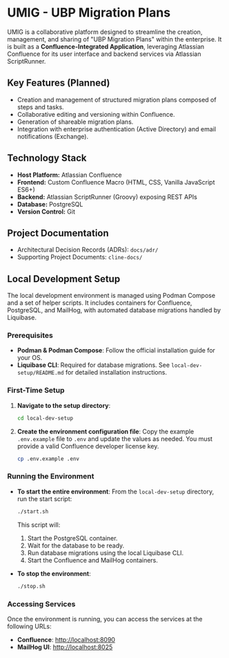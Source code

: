 # UMIG - UBP Migration Plans

UMIG is a collaborative platform designed to streamline the creation, management, and sharing of "UBP Migration Plans" within the enterprise. It is built as a **Confluence-Integrated Application**, leveraging Atlassian Confluence for its user interface and backend services via Atlassian ScriptRunner.

## Key Features (Planned)

*   Creation and management of structured migration plans composed of steps and tasks.
*   Collaborative editing and versioning within Confluence.
*   Generation of shareable migration plans.
*   Integration with enterprise authentication (Active Directory) and email notifications (Exchange).

## Technology Stack

*   **Host Platform:** Atlassian Confluence
*   **Frontend:** Custom Confluence Macro (HTML, CSS, Vanilla JavaScript ES6+)
*   **Backend:** Atlassian ScriptRunner (Groovy) exposing REST APIs
*   **Database:** PostgreSQL
*   **Version Control:** Git

## Project Documentation

*   Architectural Decision Records (ADRs): `docs/adr/`
*   Supporting Project Documents: `cline-docs/`

## Local Development Setup

The local development environment is managed using Podman Compose and a set of helper scripts. It includes containers for Confluence, PostgreSQL, and MailHog, with automated database migrations handled by Liquibase.

### Prerequisites

*   **Podman & Podman Compose**: Follow the official installation guide for your OS.
*   **Liquibase CLI**: Required for database migrations. See `local-dev-setup/README.md` for detailed installation instructions.

### First-Time Setup

1.  **Navigate to the setup directory**:
    ```sh
    cd local-dev-setup
    ```

2.  **Create the environment configuration file**:
    Copy the example `.env.example` file to `.env` and update the values as needed. You must provide a valid Confluence developer license key.
    ```sh
    cp .env.example .env
    ```

### Running the Environment

*   **To start the entire environment**:
    From the `local-dev-setup` directory, run the start script:
    ```sh
    ./start.sh
    ```
    This script will:
    1.  Start the PostgreSQL container.
    2.  Wait for the database to be ready.
    3.  Run database migrations using the local Liquibase CLI.
    4.  Start the Confluence and MailHog containers.

*   **To stop the environment**:
    ```sh
    ./stop.sh
    ```

### Accessing Services

Once the environment is running, you can access the services at the following URLs:

*   **Confluence**: [http://localhost:8090](http://localhost:8090)
*   **MailHog UI**: [http://localhost:8025](http://localhost:8025)
